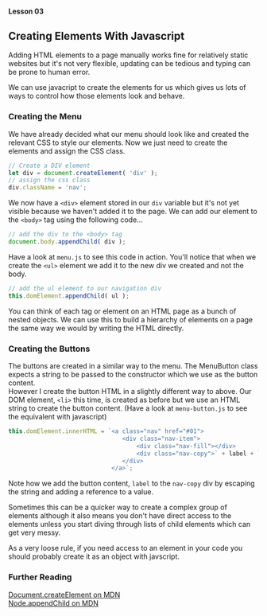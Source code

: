 #### Lesson 03
## Creating Elements With Javascript

Adding HTML elements to a page manually works fine for relatively static websites but it's not very flexible, updating can be tedious and typing can be prone to human error.  

We can use javacript to create the elements for us which gives us lots of ways to control how those elements look and behave.  

### Creating the Menu

We have already decided what our menu should look like and created the relevant CSS to style our elements. Now we just need to create the elements and assign the CSS class.  

```javascript
// Create a DIV element
let div = document.createElement( 'div' );
// assign the css class
div.className = 'nav';
```

We now have a `<div>` element stored in our `div` variable but it's not yet visible because we haven't added it to the page. We can add our element to the `<body>` tag using the following code...

```javascript
// add the div to the <body> tag
document.body.appendChild( div );
```

Have a look at `menu.js` to see this code in action. You'll notice that when we create the `<ul>` element we add it to the new div we created and not the body.

```javascript
// add the ul element to our navigation div 
this.domElement.appendChild( ul );
```

You can think of each tag or element on an HTML page as a bunch of nested objects. We can use this to build a hierarchy of elements on a page the same way we would by writing the HTML directly.  

### Creating the Buttons

The buttons are created in a similar way to the menu. The MenuButton class expects a string to be passed to the constructor which we use as the button content.  
However I create the button HTML in a slightly different way to above. Our DOM element, `<li>` this time, is created as before but we use an HTML string to create the button content. (Have a look at `menu-button.js` to see the equivalent with javascript)

```javascript
this.domElement.innerHTML = `<a class="nav" href="#01">
                                <div class="nav-item">
                                    <div class="nav-fill"></div>
                                    <div class="nav-copy">` + label + `</div>
                                </div>
                             </a>`;
```
Note how we add the button content, `label` to the `nav-copy` div by escaping the string and adding a reference to a value.  

Sometimes this can be a quicker way to create a complex group of elements although it also means you don't have direct access to the elements unless you start diving through lists of child elements which can get very messy.  

As a very loose rule, if you need access to an element in your code you should probably create it as an object with javscript.  

### Further Reading

[Document.createElement on MDN](https://developer.mozilla.org/en-US/docs/Web/API/Document/createElement)  
[Node.appendChild on MDN](https://developer.mozilla.org/en-US/docs/Web/API/Node/appendChild)